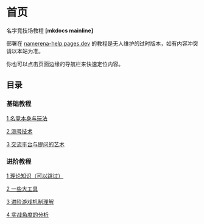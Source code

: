 # 首页

名字竞技场教程 **\[mkdocs mainline\]**

部署在 [namerena-help.pages.dev](https://namerena-help.pages.dev) 的教程是无人维护的过时版本，如有内容冲突请以本站为准。

你也可以点击页面边缘的导航栏来快速定位内容。

## 目录

### 基础教程

[1 名竞本身与玩法](chp1.md)

[2 测号技术](chp2.md)

[3 交流平台与提问的艺术](chp3.md)

### 进阶教程

[1 理论知识（可以跳过）](ex-chp1.md)

[2 一些大工具](ex-chp2.md)

[3 进阶游戏机制理解](ex-chp3.md)

[4 实战角度的分析](ex-chp4.md)
